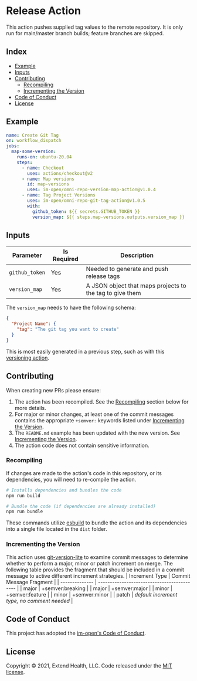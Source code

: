 # Release Action

This action pushes supplied tag values to the remote repository. It is only run for main/master branch builds; feature branches are skipped.
    
## Index 

- [Example](#example)
- [Inputs](#inputs)
- [Contributing](#contributing)
  - [Recompiling](#recompiling)
  - [Incrementing the Version](#incrementing-the-version)
- [Code of Conduct](#code-of-conduct)
- [License](#license)

## Example

```yml
name: Create Git Tag
on: workflow_dispatch
jobs:
  map-some-version:
    runs-on: ubuntu-20.04
    steps:
      - name: Checkout
        uses: actions/checkout@v2
      - name: Map versions
        id: map-versions
        uses: im-open/omni-repo-version-map-action@v1.0.4
      - name: Tag Project Versions
        uses: im-open/omni-repo-git-tag-action@v1.0.5
        with:
          github_token: ${{ secrets.GITHUB_TOKEN }}
          version_map: ${{ steps.map-versions.outputs.version_map }}
```

## Inputs

| Parameter      | Is Required | Description                                              |
| -------------- | ----------- | -------------------------------------------------------- |
| `github_token` | Yes         | Needed to generate and push release tags                 |
| `version_map`  | Yes         | A JSON object that maps projects to the tag to give them |

The `version_map` needs to have the following schema:

```json
{
  "Project Name": {
    "tag": "The git tag you want to create"
  }
}
```

This is most easily generated in a previous step, such as with this [versioning action](https://github.com/im-open/omni-repo-version-map-action).

## Contributing

When creating new PRs please ensure:
1. The action has been recompiled.  See the [Recompiling](#recompiling) section below for more details.
2. For major or minor changes, at least one of the commit messages contains the appropriate `+semver:` keywords listed under [Incrementing the Version](#incrementing-the-version).
3. The `README.md` example has been updated with the new version.  See [Incrementing the Version](#incrementing-the-version).
4. The action code does not contain sensitive information.

### Recompiling

If changes are made to the action's code in this repository, or its dependencies, you will need to re-compile the action.

```sh
# Installs dependencies and bundles the code
npm run build

# Bundle the code (if dependencies are already installed)
npm run bundle
```

These commands utilize [esbuild](https://esbuild.github.io/getting-started/#bundling-for-node) to bundle the action and
its dependencies into a single file located in the `dist` folder.

### Incrementing the Version

This action uses [git-version-lite] to examine commit messages to determine whether to perform a major, minor or patch increment on merge.  The following table provides the fragment that should be included in a commit message to active different increment strategies.
| Increment Type | Commit Message Fragment                     |
| -------------- | ------------------------------------------- |
| major          | +semver:breaking                            |
| major          | +semver:major                               |
| minor          | +semver:feature                             |
| minor          | +semver:minor                               |
| patch          | *default increment type, no comment needed* |

## Code of Conduct

This project has adopted the [im-open's Code of Conduct](https://github.com/im-open/.github/blob/master/CODE_OF_CONDUCT.md).

## License

Copyright &copy; 2021, Extend Health, LLC. Code released under the [MIT license](LICENSE).

[git-version-lite]: https://github.com/im-open/git-version-lite
